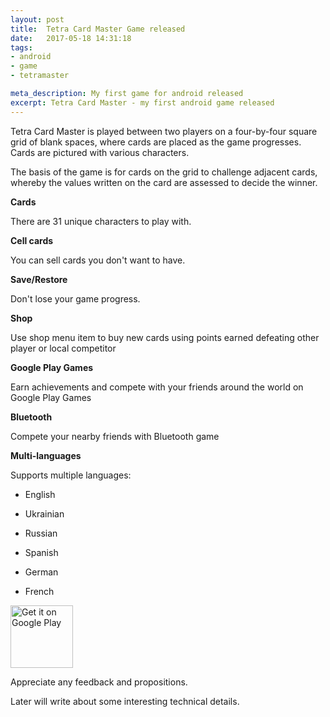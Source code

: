 ```yaml
---
layout: post
title:  Tetra Card Master Game released
date:   2017-05-18 14:31:18
tags: 
- android
- game
- tetramaster

meta_description: My first game for android released
excerpt: Tetra Card Master - my first android game released
---
```


Tetra Card Master is played between two players on a four-by-four square grid of blank spaces, where cards are placed as the game progresses. Cards are pictured with various characters.

The basis of the game is for cards on the grid to challenge adjacent cards, whereby the values written on the card are assessed to decide the winner.

**Cards**

There are 31 unique characters to play with.

**Cell cards**

You can sell cards you don't want to have. 

**Save/Restore**

Don't lose your game progress.

**Shop**

Use shop menu item to buy new cards using points earned defeating other player or local competitor

**Google Play Games**

Earn achievements and compete with your friends around the world on Google Play Games

**Bluetooth**

Compete your nearby friends with Bluetooth game

**Multi-languages**

Supports multiple languages:

- English

- Ukrainian

- Russian

- Spanish

- German

- French

<a class="ga-link" data-link-type="googleplay" target='_blank' href="https://play.google.com/store/apps/details?id=com.tunebrains.tetramaster&utm_source=blog&utm_source=global_co&utm_medium=prtnr&utm_content=Mar2515&utm_campaign=blog&pcampaignid=blog"><img alt="Get it on Google Play" style="width:100px;" src="https://play.google.com/intl/en_us/badges/images/apps/en-play-badge.png" /></a>

Appreciate any feedback and propositions.

Later will write about some interesting technical details.